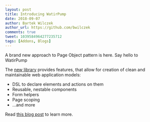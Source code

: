 ```yaml
---
layout: post
title: Introducing WatirPump
date: 2018-09-07
author: Bartek Wilczek
author_url: https://github.com/bwilczek
comments: true
tweet: 1039584964277235712
tags: [Addons, Blogs]
---
```


A brand new approach to Page Object pattern is here. Say hello to WatirPump

<!--more-->

The [new library](https://github.com/bwilczek/watir_pump) provides features, that allow for creation of clean and maintainable web application models:

* DSL to declare elements and actions on them
* Reusable, nestable components
* Form helpers
* Page scoping
* ...and more

Read [this blog post](https://blog.bwilczek.eu/introducing-watirpump-a-new-page-object-library-for-ruby-and-watir/) to learn more.


